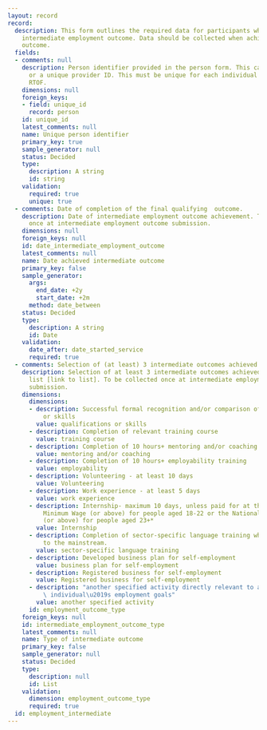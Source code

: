 ```yaml
---
layout: record
record:
  description: This form outlines the required data for participants who achieve the
    intermediate employment outcome. Data should be collected when achieving the intermediate
    outcome.
  fields:
  - comments: null
    description: Person identifier provided in the person form. This can be a NINO
      or a unique provider ID. This must be unique for each individual supported on
      RTOF.
    dimensions: null
    foreign_keys:
    - field: unique_id
      record: person
    id: unique_id
    latest_comments: null
    name: Unique person identifier
    primary_key: true
    sample_generator: null
    status: Decided
    type:
      description: A string
      id: string
    validation:
      required: true
      unique: true
  - comments: Date of completion of the final qualifying  outcome.
    description: Date of intermediate employment outcome achievement. To be collected
      once at intermediate employment outcome submission.
    dimensions: null
    foreign_keys: null
    id: date_intermediate_employment_outcome
    latest_comments: null
    name: Date achieved intermediate outcome
    primary_key: false
    sample_generator:
      args:
        end_date: +2y
        start_date: +2m
      method: date_between
    status: Decided
    type:
      description: A string
      id: Date
    validation:
      date_after: date_started_service
      required: true
  - comments: Selection of (at least) 3 intermediate outcomes achieved.
    description: Selection of at least 3 intermediate outcomes achieved from the provided
      list [link to list]. To be collected once at intermediate employment outcome
      submission.
    dimensions:
      dimensions:
      - description: Successful formal recognition and/or comparison of qualifications
          or skills
        value: qualifications or skills
      - description: Completion of relevant training course
        value: training course
      - description: Completion of 10 hours+ mentoring and/or coaching
        value: mentoring and/or coaching
      - description: Completion of 10 hours+ employability training
        value: employability
      - description: Volunteering - at least 10 days
        value: Volunteering
      - description: Work experience - at least 5 days
        value: work experience
      - description: Internship- maximum 10 days, unless paid for at the National
          Minimum Wage (or above) for people aged 18-22 or the National Living Wage
          (or above) for people aged 23+*
        value: Internship
      - description: Completion of sector-specific language training which is additional
          to the mainstream.
        value: sector-specific language training
      - description: Developed business plan for self-employment
        value: business plan for self-employment
      - description: Registered business for self-employment
        value: Registered business for self-employment
      - description: "another specified activity directly relevant to achieving the\
          \ individual\u2019s employment goals"
        value: another specified activity
      id: employment_outcome_type
    foreign_keys: null
    id: intermediate_employment_outcome_type
    latest_comments: null
    name: Type of intermediate outcome
    primary_key: false
    sample_generator: null
    status: Decided
    type:
      description: null
      id: List
    validation:
      dimension: employment_outcome_type
      required: true
  id: employment_intermediate
---
```

